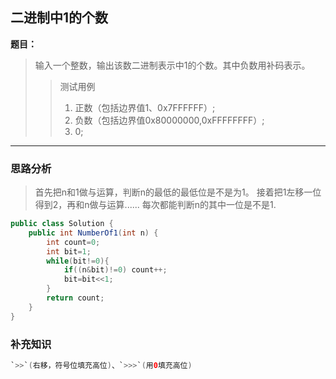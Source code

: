 ## 二进制中1的个数

**题目：**
>输入一个整数，输出该数二进制表示中1的个数。其中负数用补码表示。
>>测试用例
>>1. 正数（包括边界值1、0x7FFFFFF）;
>>2. 负数（包括边界值0x80000000,0xFFFFFFFF）;
>>3. 0;

---

### 思路分析

>首先把n和1做与运算，判断n的最低的最低位是不是为1。
>接着把1左移一位得到2，再和n做与运算......
>每次都能判断n的其中一位是不是1.

```java
public class Solution {
    public int NumberOf1(int n) {
        int count=0;
        int bit=1;
        while(bit!=0){
            if((n&bit)!=0) count++;
            bit=bit<<1;
        }
        return count;
    }
}
```

### 补充知识

```java
`>>`(右移，符号位填充高位)、`>>>`(用0填充高位)
```
